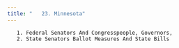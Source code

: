 ```yaml
---
title: "   23. Minnesota"
---
```



       1. Federal Senators And Congresspeople, Governors,
       2. State Senators Ballot Measures And State Bills
